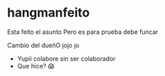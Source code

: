 # hangmanfeito
Esta feito el asunto
Pero es para prueba debe funcar

Cambio del dueñO jojo jo
- Yupii colabore sin ser colaborador
- Que hice? 😱